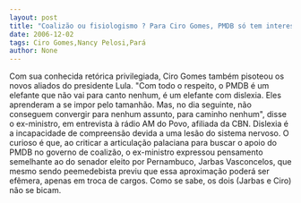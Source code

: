 ```yaml
---
layout: post
title: "Coalizão ou fisiologismo ? Para Ciro Gomes, PMDB só tem interesse pelos cargos"
date: 2006-12-02
tags: Ciro Gomes,Nancy Pelosi,Pará
author: None
---
```

Com sua conhecida retórica privilegiada, Ciro Gomes também pisoteou os novos aliados do presidente Lula.
\"Com todo o respeito, o PMDB é um elefante que não vai para canto nenhum, é um elefante com dislexia. Eles aprenderam a se impor pelo tamanhão. Mas, no dia seguinte, não conseguem convergir para nenhum assunto, para caminho nenhum\", disse o ex-ministro, em entrevista à rádio AM do Povo, afiliada da CBN. 
Dislexia é a incapacidade de compreensão devida a uma lesão do sistema nervoso. 
O curioso é que, ao criticar a articulação palaciana para buscar o apoio do PMDB no governo de coalizão, o ex-ministro expressou pensamento semelhante ao do senador eleito por Pernambuco, Jarbas Vasconcelos, que mesmo sendo peemedebista previu que essa aproximação poderá ser efêmera, apenas em troca de cargos. Como se sabe, os dois (Jarbas e Ciro) não se bicam. 